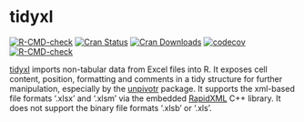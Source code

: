 
<!-- README.md is generated from README.Rmd. Please edit that file -->

# tidyxl

<!-- badges: start -->

[![R-CMD-check](https://github.com/nacnudus/tidyxl/workflows/R-CMD-check/badge.svg)](https://github.com/nacnudus/tidyxl/actions)
[![Cran
Status](http://www.r-pkg.org/badges/version/tidyxl)](https://cran.r-project.org/package=tidyxl)
[![Cran
Downloads](https://cranlogs.r-pkg.org/badges/tidyxl)](https://www.r-pkg.org/pkg/tidyxl)
[![codecov](https://app.codecov.io/gh/nacnudus/tidyxl/coverage.svg?branch=master)](https://app.codecov.io/gh/nacnudus/tidyxl)
[![R-CMD-check](https://github.com/nacnudus/tidyxl/actions/workflows/R-CMD-check.yaml/badge.svg)](https://github.com/nacnudus/tidyxl/actions/workflows/R-CMD-check.yaml)
<!-- badges: end -->

[tidyxl](https://github.com/nacnudus/tidyxl) imports non-tabular data
from Excel files into R. It exposes cell content, position, formatting
and comments in a tidy structure for further manipulation, especially by
the [unpivotr](https://github.com/nacnudus/unpivotr) package. It
supports the xml-based file formats ‘.xlsx’ and ‘.xlsm’ via the embedded
[RapidXML](https://rapidxml.sourceforge.net) C++ library. It does not
support the binary file formats ‘.xlsb’ or ‘.xls’.
